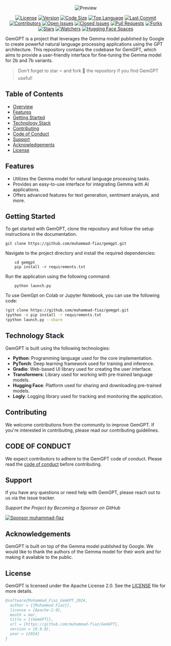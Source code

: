 <div style="text-align: center;">
    
![Preview ](https://github.com/muhammad-fiaz/GemGPT/assets/75434191/9c6566ca-db7f-49e2-9ddd-0781edea042f)

[![License](https://img.shields.io/github/license/muhammad-fiaz/gemgpt)](./LICENSE)
[![Version](https://img.shields.io/github/v/release/muhammad-fiaz/gemgpt)](https://github.com/muhammad-fiaz/gemgpt/releases)
[![Code Size](https://img.shields.io/github/languages/code-size/muhammad-fiaz/gemgpt)](https://github.com/muhammad-fiaz/gemgpt)
[![Top Language](https://img.shields.io/github/languages/top/muhammad-fiaz/gemgpt)](https://github.com/muhammad-fiaz/gemgpt)
[![Last Commit](https://img.shields.io/github/last-commit/muhammad-fiaz/gemgpt)](https://github.com/muhammad-fiaz/gemgpt/commits/main)
[![Contributors](https://img.shields.io/github/contributors/muhammad-fiaz/gemgpt)](https://github.com/muhammad-fiaz/gemgpt/graphs/contributors)
[![Open Issues](https://img.shields.io/github/issues-raw/muhammad-fiaz/gemgpt)](https://github.com/muhammad-fiaz/gemgpt/issues)
[![Closed Issues](https://img.shields.io/github/issues-closed-raw/muhammad-fiaz/gemgpt)](https://github.com/muhammad-fiaz/gemgpt/issues?q=is%3Aissue+is%3Aclosed)
[![Pull Requests](https://img.shields.io/github/issues-pr-raw/muhammad-fiaz/gemgpt)](https://github.com/muhammad-fiaz/gemgpt/pulls)
[![Forks](https://img.shields.io/github/forks/muhammad-fiaz/gemgpt?style=social)](https://github.com/muhammad-fiaz/gemgpt/network/members)
[![Stars](https://img.shields.io/github/stars/muhammad-fiaz/gemgpt?style=social)](https://github.com/muhammad-fiaz/gemgpt/stargazers)
[![Watchers](https://img.shields.io/github/watchers/muhammad-fiaz/gemgpt?style=social)](https://github.com/muhammad-fiaz/gemgpt/watchers)
[![Hugging Face Spaces](https://img.shields.io/badge/%F0%9F%A4%97%20Hugging%20Face-Spaces-yellow)]([https://huggingface.co/spaces/guoyww/AnimateDiff](https://huggingface.co/muhammadfiaz/gemgpt))

</div>

GemGPT is a project that leverages the Gemma model published by Google to create powerful natural language processing applications using the GPT architecture. This repository contains the codebase for GemGPT, which aims to provide a user-friendly interface for fine-tuning the Gemma model for 2b and 7b variants.

> Don't forget to star ⭐ and fork 🍴 the repository if you find GemGPT useful!

## Table of Contents

- [Overview](#)
- [Features](#features)
- [Getting Started](#getting-started)
- [Technology Stack](#technology-stack)
- [Contributing](#contributing)
- [Code of Conduct](#code-of-conduct)
- [Support](#support)
- [Acknowledgements](#acknowledgements)
- [License](#license)


## Features

- Utilizes the Gemma model for natural language processing tasks.
- Provides an easy-to-use interface for integrating Gemma with AI applications.
- Offers advanced features for text generation, sentiment analysis, and more.

## Getting Started

To get started with GemGPT, clone the repository and follow the setup instructions in the documentation.

```shell
git clone https://github.com/muhammad-fiaz/gemgpt.git
```
Navigate to the project directory and install the required dependencies:
    
```shell
    cd gemgpt
    pip install -r requirements.txt
```
Run the application using the following command:

```shell
    python launch.py
```
To use GemGpt on Colab or Jupyter Notebook, you can use the following code:

```bash
!git clone https://github.com/muhammad-fiaz/gemgpt.git
!python -m pip install -r requirements.txt
!python launch.py --share
```


## Technology Stack

GemGPT is built using the following technologies:

- **Python**: Programming language used for the core implementation.
- **PyTorch**: Deep learning framework used for training and inference.
- **Gradio**: Web-based UI library used for creating the user interface.
- **Transformers**: Library used for working with pre-trained language models.
- **Hugging Face**: Platform used for sharing and downloading pre-trained models.
- **Logly**: Logging library used for tracking and monitoring the application.


## Contributing

We welcome contributions from the community to improve GemGPT. If you're interested in contributing, please read our contributing guidelines.

## CODE OF CONDUCT

We expect contributors to adhere to the GemGPT code of conduct. Please read the [code of conduct](./CODE_OF_CONDUCT.md) before contributing.

## Support

If you have any questions or need help with GemGPT, please reach out to us via the issue tracker.

_Support the Project by Becoming a Sponsor on GitHub_

[![Sponsor muhammad-fiaz](https://img.shields.io/badge/Sponsor-%231EAEDB.svg?&style=for-the-badge&logo=GitHub-Sponsors&logoColor=white)](https://github.com/sponsors/muhammad-fiaz)

## Acknowledgements

GemGPT is built on top of the Gemma model published by Google. We would like to thank the authors of the Gemma model for their work and for making it available to the public.

## License

GemGPT is licensed under the Apache License 2.0. See the [LICENSE](./LICENSE) file for more details.

```bibtex
@software{Muhammad_Fiaz_GemGPT_2024,
  author = {{Muhammad Fiaz}},
  license = {Apache-2.0},
  month = mar,
  title = {{GemGPT}},
  url = {https://github.com/muhammad-fiaz/GemGPT},
  version = {0.0.0},
  year = {2024}
}


